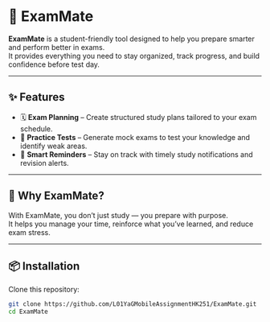 # 📘 ExamMate

**ExamMate** is a student-friendly tool designed to help you prepare smarter and perform better in exams.  
It provides everything you need to stay organized, track progress, and build confidence before test day.

---

## ✨ Features
- 🗓️ **Exam Planning** – Create structured study plans tailored to your exam schedule.
- 📝 **Practice Tests** – Generate mock exams to test your knowledge and identify weak areas.
- 🔔 **Smart Reminders** – Stay on track with timely study notifications and revision alerts.

---

## 🚀 Why ExamMate?
With ExamMate, you don’t just study — you prepare with purpose.  
It helps you manage your time, reinforce what you’ve learned, and reduce exam stress.

---

## 📦 Installation
Clone this repository:
```bash
git clone https://github.com/L01YaGMobileAssignmentHK251/ExamMate.git
cd ExamMate
